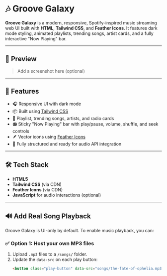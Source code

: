 # 🎶 Groove Galaxy

**Groove Galaxy** is a modern, responsive, Spotify-inspired music streaming web UI built with **HTML**, **Tailwind CSS**, and **Feather Icons**. It features dark mode styling, animated playlists, trending songs, artist cards, and a fully interactive "Now Playing" bar.

---

## 📸 Preview

> Add a screenshot here (optional)

---

## 🚀 Features

- 🎧 Responsive UI with dark mode
- 📦 Built using [Tailwind CSS](https://tailwindcss.com/)
- 🎵 Playlist, trending songs, artists, and radio cards
- 📻 Sticky "Now Playing" bar with play/pause, volume, shuffle, and seek controls
- 🪶 Vector icons using [Feather Icons](https://feathericons.com/)
- 🧩 Fully structured and ready for audio API integration

---

## 🛠 Tech Stack

- **HTML5**
- **Tailwind CSS** (via CDN)
- **Feather Icons** (via CDN)
- **JavaScript** for audio interactions (optional)

---

## 🔊 Add Real Song Playback

Groove Galaxy is UI-only by default. To enable music playback, you can:

### ✅ Option 1: Host your own MP3 files

1. Upload `.mp3` files to a `/songs/` folder.
2. Update the `data-src` on each play button:
   ```html
   <button class="play-button" data-src="songs/the-fate-of-ophelia.mp3">
